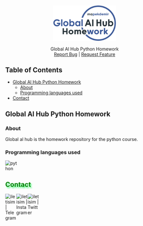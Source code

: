 
<!-- PROJECT LOGO -->
<br />
<p align="center">
  <a href="https://github.com/mapekdemir/GlobalAlHubPythonHomework">
    <img src="/logo.png" alt="Logo" width="200" >
  </a>

  <p align="center">
    Global Al Hub Python Homework
    <br />
    <a href="https://github.com/mapekdemir/GlobalAlHubPythonHomework/issues">Report Bug</a>
 | 
    <a href="https://github.com/mapekdemir/GlobalAlHubPythonHomework/issues">Request Feature</a>
  </p>
</p>



<!-- TABLE OF CONTENTS -->
## Table of Contents

* [Global Al Hub Python Homework](https://github.com/mapekdemir/GlobalAlHubPythonHomework#global-al-hub-python-homework)
  * [About](https://github.com/mapekdemir/GlobalAlHubPythonHomework/blob/main/README.md#about)
  * [Programming languages used](https://github.com/mapekdemir/GlobalAlHubPythonHomework/blob/main/README.md#programming-languages-used)
* [Contact](https://github.com/mapekdemir/GlobalAlHubPythonHomework/blob/main/README.md#-contact-)



<!-- Global Al Hub Python Homework -->
## Global Al Hub Python Homework

### About
Global al hub is the homework repository for the python course.

### Programming languages used
<img align="left" alt="python" width="40px" src="https://seeklogo.com/images/P/python-logo-A32636CAA3-seeklogo.com.png">

<br>
<br>
<h2 style="color:Green;text-shadow: 3px 4px 4px rgba(0, 250, 70, 0.7)"> Contact </h2>

[<img align="left" alt="iletisim | Telegram" width="35px" src="https://www.flaticon.com/svg/static/icons/svg/2111/2111710.svg" />][Telegram]
[<img align="left" alt="iletisim | Instagram" width="36px" src="https://www.flaticon.com/svg/static/icons/svg/1384/1384015.svg" />][Instagram]
[<img align="left" alt="iletisim | Twitter" width="36px" src="https://www.flaticon.com/svg/static/icons/svg/1384/1384017.svg" />][Twitter]

[Telegram]: https://www.t.me/mapekdemir
[Instagram]: https://instagram.com/mapekdemir
[Twitter]: https://twitter.com/mapekdemir
